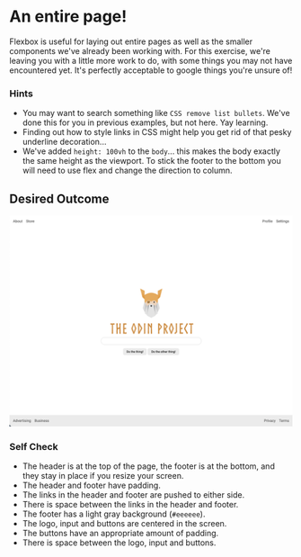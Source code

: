 # An entire page!

Flexbox is useful for laying out entire pages as well as the smaller components we've already been working with. For this exercise, we're leaving you with a little more work to do, with some things you may not have encountered yet. It's perfectly acceptable to google things you're unsure of!

### Hints

-   You may want to search something like `CSS remove list bullets`. We've done this for you in previous examples, but not here. Yay learning.
-   Finding out how to style links in CSS might help you get rid of that pesky underline decoration...
-   We've added `height: 100vh` to the `body`... this makes the body exactly the same height as the viewport. To stick the footer to the bottom you will need to use flex and change the direction to column.

## Desired Outcome

![desired outcome](./desired-outcome.png)

### Self Check

-   The header is at the top of the page, the footer is at the bottom, and they stay in place if you resize your screen.
-   The header and footer have padding.
-   The links in the header and footer are pushed to either side.
-   There is space between the links in the header and footer.
-   The footer has a light gray background (`#eeeeee`).
-   The logo, input and buttons are centered in the screen.
-   The buttons have an appropriate amount of padding.
-   There is space between the logo, input and buttons.

